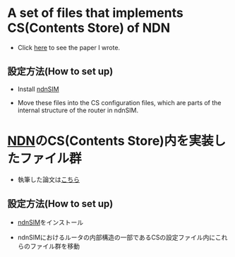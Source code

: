 # A set of files that implements CS(Contents Store) of NDN

* Click [here](https://ieeexplore.ieee.org/abstract/document/9026521/authors#authors) to see the paper I wrote.

## 設定方法(How to set up)

* Install [ndnSIM](https://ndnsim.net/current/)

* Move these files into the CS configuration files, which are parts of the internal structure of the router in ndnSIM.

# [NDN](https://www.caida.org/publications/papers/2014/named_data_networking/named_data_networking.pdf)のCS(Contents Store)内を実装したファイル群

* 執筆した論文は[こちら](https://ieeexplore.ieee.org/abstract/document/9026521/authors#authors)

## 設定方法(How to set up)

* [ndnSIM](https://ndnsim.net/current/)をインストール

* ndnSIMにおけるルータの内部構造の一部であるCSの設定ファイル内にこれらのファイル群を移動
